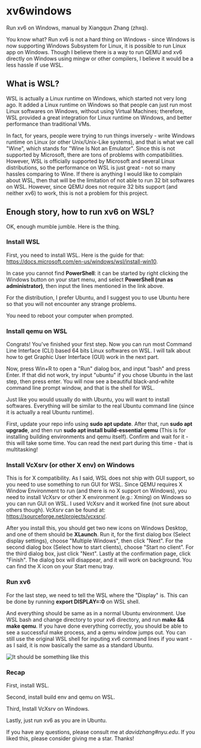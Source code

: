 # xv6windows
Run xv6 on Windows, manual by Xiangqun Zhang (zhxq).

You know what? Run xv6 is not a hard thing on Windows - since Windows is now supporting Windows Subsystem for Linux, it is possible to run Linux app on Windows. Though I believe there is a way to run QEMU and xv6 directly on Windows using mingw or other compilers, I believe it would be a less hassle if use WSL.

## What is WSL?
WSL is actually a Linux runtime on Windows, which started not very long ago. It added a Linux runtime on Windows so that people can just run most Linux softwares on Windows, without using Virtual Machines; therefore, WSL provided a great integration for Linux runtime on Windows, and better performance than traditional VMs. 

In fact, for years, people were trying to run things inversely - write Windows runtime on Linux (or other Unix/Unix-Like systems), and that is what we call "Wine", which stands for "Wine Is Not an Emulator". Since this is not supported by Microsoft, there are tons of problems with compatibilities. However, WSL is officially supported by Microsoft and several Linux distributions, so the performance on WSL is just great - not so many hassles comparing to Wine. If there is anything I would like to complain about WSL, then that will be the limitation of not able to run 32 bit softwares on WSL. However, since QEMU does not require 32 bits support (and neither xv6) to work, this is not a problem for this project.

## Enough story, how to run xv6 on WSL?
OK, enough mumble jumble. Here is the thing.

### Install WSL
First, you need to install WSL. Here is the guide for that: https://docs.microsoft.com/en-us/windows/wsl/install-win10.

In case you cannot find **PowerShell**: it can be started by right clicking the Windows button on your start menu, and select **PowerShell (run as administrator)**, then input the lines mentioned in the link above.

For the distribution, I prefer Ubuntu, and I suggest you to use Ubuntu here so that you will not encounter any strange problems.

You need to reboot your computer when prompted.

### Install qemu on WSL

Congrats! You've finished your first step. Now you can run most Command Line Interface (CLI) based 64 bits Linux softwares on WSL. I will talk about how to get Graphic User Interface (GUI) work in the next part. 

Now, press Win+R to open a "Run" dialog box, and input "bash" and press Enter. If that did not work, try input "ubuntu" if you chose Ubuntu in the last step, then press enter. You will now see a beautiful black-and-white command line prompt window, and that is the shell for WSL.

Just like you would usually do with Ubuntu, you will want to install softwares. Everything will be similar to the real Ubuntu command line (since it is actually a real Ubuntu runtime).

First, update your repo info using **sudo apt update**. After that, run **sudo apt upgrade**, and then run **sudo apt install build-essential qemu** (This is for installing building environments and qemu itself). Confirm and wait for it - this will take some time. You can read the next part during this time - that is multitasking!

### Install VcXsrv (or other X env) on Windows

This is for X compatibility. As I said, WSL does not ship with GUI support, so you need to use something to run GUI for WSL. Since QEMU requires X Window Environment to run (and there is no X support on Windows), you need to install VcXsrv or other X environment (e.g.: Xming) on Windows so you can run GUI on WSL. I used VcXsrv and it worked fine (not sure about others though). VcXsrv can be found at: https://sourceforge.net/projects/vcxsrv/.

After you install this, you should get two new icons on Windows Desktop, and one of them should be **XLaunch**. Run it, for the first dialog box (Select display settings), choose "Multiple Windows", then click "Next". For the second dialog box (Select how to start clients), choose "Start no client". For the third dialog box, just click "Next". Lastly at the confirmation page, click "Finish". The dialog box will disappear, and it will work on background. You can find the X icon on your Start menu tray.

### Run xv6

For the last step, we need to tell the WSL where the "Display" is. This can be done by running **export DISPLAY=:0**  on WSL shell. 

And everything should be same as in a normal Ubuntu environment. Use WSL bash and change directory to your xv6 directory, and run **make && make qemu**. If you have done everything correctly, you should be able to see a successful make process, and a qemu window jumps out. You can still use the original WSL shell for inputing xv6 command lines if you want - as I said, it is now basically the same as a standard Ubuntu.

![It should be something like this](1.png)

### Recap

First, install WSL.

Second, install build env and qemu on WSL.

Third, Install VcXsrv on Windows.

Lastly, just run xv6 as you are in Ubuntu.

If you have any questions, please consult me at *davidzhang#nyu.edu*. If you liked this, please consider giving me a star. Thanks!
